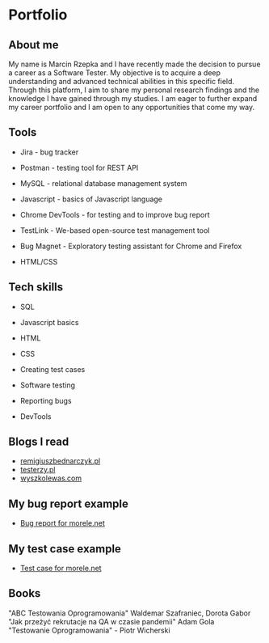# Portfolio


## About me
My name is Marcin Rzepka and I have recently made the decision to pursue a career as a Software Tester. My objective is to acquire a deep understanding and advanced technical abilities in this specific field. Through this platform, I aim to share my personal research findings and the knowledge I have gained through my studies. I am eager to further expand my career portfolio and I am open to any opportunities that come my way.

## Tools

* Jira - bug tracker

* Postman - testing tool for REST API

* MySQL - relational database management system

* Javascript - basics of Javascript language

* Chrome DevTools - for testing and to improve bug report

* TestLink - We-based open-source test management tool

* Bug Magnet - Exploratory testing assistant for Chrome and Firefox
* HTML/CSS

## Tech skills

* SQL

* Javascript basics

* HTML

* CSS

* Creating test cases

* Software testing

* Reporting bugs

* DevTools

## Blogs I read

* [remigiuszbednarczyk.pl](https://remigiuszbednarczyk.pl)<br>
* [testerzy.pl](https://testerzy.pl)<br>
* [wyszkolewas.com](https://www.wyszkolewas.com.pl/blog/)

## My bug report example


* [Bug report for morele.net](https://docs.google.com/document/d/1R4nvAigmE3Ox0-oF-sUJ68RN0sow-aVo/edit?usp=sharing&ouid=117712944018414349555&rtpof=true&sd=true)





## My test case example

* [Test case for morele.net](https://docs.google.com/spreadsheets/d/1ePlWL2T5S6vnK6o6kR-0Va8CUUSFONvK/edit?usp=sharing&ouid=117712944018414349555&rtpof=true&sd=true)



## Books

 "ABC Testowania Oprogramowania" Waldemar Szafraniec, Dorota Gabor<br>
 "Jak przeżyć rekrutacje na QA w czasie pandemii" Adam Gola<br>
 "Testowanie Oprogramowania" - Piotr Wicherski 


